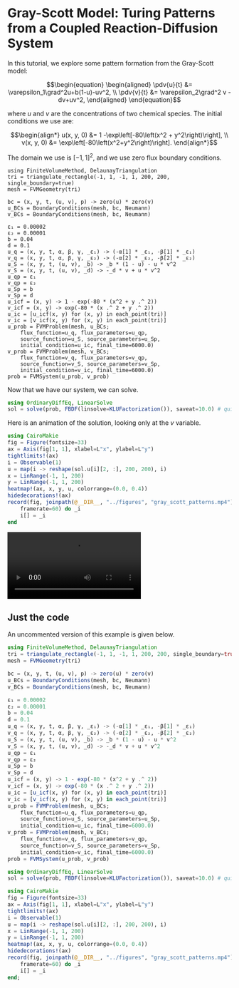 # Gray-Scott Model: Turing Patterns from a Coupled Reaction-Diffusion System

In this tutorial, we explore some pattern formation from the
Gray-Scott model:
```math
\begin{equation}
\begin{aligned}
\pdv{u}{t} &= \varepsilon_1\grad^2u+b(1-u)-uv^2, \\
\pdv{v}{t} &= \varepsilon_2\grad^2 v - dv+uv^2,
\end{aligned}
\end{equation}
```
where $u$ and $v$ are the concentrations of two chemical species. The
initial conditions we use are:
```math
\begin{align*}
u(x, y, 0) &= 1 -\exp\left[-80\left(x^2 + y^2\right)\right], \\
v(x, y, 0) &= \exp\left[-80\left(x^2+y^2\right)\right].
\end{align*}
```
The domain we use is $[-1, 1]^2$, and we use
zero flux boundary conditions.

````@example gray_scott_model_turing_patterns_from_a_coupled_reaction_diffusion_system
using FiniteVolumeMethod, DelaunayTriangulation
tri = triangulate_rectangle(-1, 1, -1, 1, 200, 200, single_boundary=true)
mesh = FVMGeometry(tri)
````

````@example gray_scott_model_turing_patterns_from_a_coupled_reaction_diffusion_system
bc = (x, y, t, (u, v), p) -> zero(u) * zero(v)
u_BCs = BoundaryConditions(mesh, bc, Neumann)
v_BCs = BoundaryConditions(mesh, bc, Neumann)
````

````@example gray_scott_model_turing_patterns_from_a_coupled_reaction_diffusion_system
ε₁ = 0.00002
ε₂ = 0.00001
b = 0.04
d = 0.1
u_q = (x, y, t, α, β, γ, _ε₁) -> (-α[1] * _ε₁, -β[1] * _ε₁)
v_q = (x, y, t, α, β, γ, _ε₂) -> (-α[2] * _ε₂, -β[2] * _ε₂)
u_S = (x, y, t, (u, v), _b) -> _b * (1 - u) - u * v^2
v_S = (x, y, t, (u, v), _d) -> -_d * v + u * v^2
u_qp = ε₁
v_qp = ε₂
u_Sp = b
v_Sp = d
u_icf = (x, y) -> 1 - exp(-80 * (x^2 + y .^ 2))
v_icf = (x, y) -> exp(-80 * (x .^ 2 + y .^ 2))
u_ic = [u_icf(x, y) for (x, y) in each_point(tri)]
v_ic = [v_icf(x, y) for (x, y) in each_point(tri)]
u_prob = FVMProblem(mesh, u_BCs;
    flux_function=u_q, flux_parameters=u_qp,
    source_function=u_S, source_parameters=u_Sp,
    initial_condition=u_ic, final_time=6000.0)
v_prob = FVMProblem(mesh, v_BCs;
    flux_function=v_q, flux_parameters=v_qp,
    source_function=v_S, source_parameters=v_Sp,
    initial_condition=v_ic, final_time=6000.0)
prob = FVMSystem(u_prob, v_prob)
````

Now that we have our system, we can solve.

````julia
using OrdinaryDiffEq, LinearSolve
sol = solve(prob, FBDF(linsolve=KLUFactorization()), saveat=10.0) # quite slow due to how stiff the PDE is
````

Here is an animation of the solution, looking only at the $v$ variable.

````julia
using CairoMakie
fig = Figure(fontsize=33)
ax = Axis(fig[1, 1], xlabel=L"x", ylabel=L"y")
tightlimits!(ax)
i = Observable(1)
u = map(i -> reshape(sol.u[i][2, :], 200, 200), i)
x = LinRange(-1, 1, 200)
y = LinRange(-1, 1, 200)
heatmap!(ax, x, y, u, colorrange=(0.0, 0.4))
hidedecorations!(ax)
record(fig, joinpath(@__DIR__, "../figures", "gray_scott_patterns.mp4"), eachindex(sol);
    framerate=60) do _i
    i[] = _i
end
````

![Animation of the Gray-Scott model](../figures/gray_scott_patterns.mp4)

## Just the code
An uncommented version of this example is given below.

```julia
using FiniteVolumeMethod, DelaunayTriangulation
tri = triangulate_rectangle(-1, 1, -1, 1, 200, 200, single_boundary=true)
mesh = FVMGeometry(tri)

bc = (x, y, t, (u, v), p) -> zero(u) * zero(v)
u_BCs = BoundaryConditions(mesh, bc, Neumann)
v_BCs = BoundaryConditions(mesh, bc, Neumann)

ε₁ = 0.00002
ε₂ = 0.00001
b = 0.04
d = 0.1
u_q = (x, y, t, α, β, γ, _ε₁) -> (-α[1] * _ε₁, -β[1] * _ε₁)
v_q = (x, y, t, α, β, γ, _ε₂) -> (-α[2] * _ε₂, -β[2] * _ε₂)
u_S = (x, y, t, (u, v), _b) -> _b * (1 - u) - u * v^2
v_S = (x, y, t, (u, v), _d) -> -_d * v + u * v^2
u_qp = ε₁
v_qp = ε₂
u_Sp = b
v_Sp = d
u_icf = (x, y) -> 1 - exp(-80 * (x^2 + y .^ 2))
v_icf = (x, y) -> exp(-80 * (x .^ 2 + y .^ 2))
u_ic = [u_icf(x, y) for (x, y) in each_point(tri)]
v_ic = [v_icf(x, y) for (x, y) in each_point(tri)]
u_prob = FVMProblem(mesh, u_BCs;
    flux_function=u_q, flux_parameters=u_qp,
    source_function=u_S, source_parameters=u_Sp,
    initial_condition=u_ic, final_time=6000.0)
v_prob = FVMProblem(mesh, v_BCs;
    flux_function=v_q, flux_parameters=v_qp,
    source_function=v_S, source_parameters=v_Sp,
    initial_condition=v_ic, final_time=6000.0)
prob = FVMSystem(u_prob, v_prob)

using OrdinaryDiffEq, LinearSolve
sol = solve(prob, FBDF(linsolve=KLUFactorization()), saveat=10.0) # quite slow due to how stiff the PDE is

using CairoMakie
fig = Figure(fontsize=33)
ax = Axis(fig[1, 1], xlabel=L"x", ylabel=L"y")
tightlimits!(ax)
i = Observable(1)
u = map(i -> reshape(sol.u[i][2, :], 200, 200), i)
x = LinRange(-1, 1, 200)
y = LinRange(-1, 1, 200)
heatmap!(ax, x, y, u, colorrange=(0.0, 0.4))
hidedecorations!(ax)
record(fig, joinpath(@__DIR__, "../figures", "gray_scott_patterns.mp4"), eachindex(sol);
    framerate=60) do _i
    i[] = _i
end;
```
